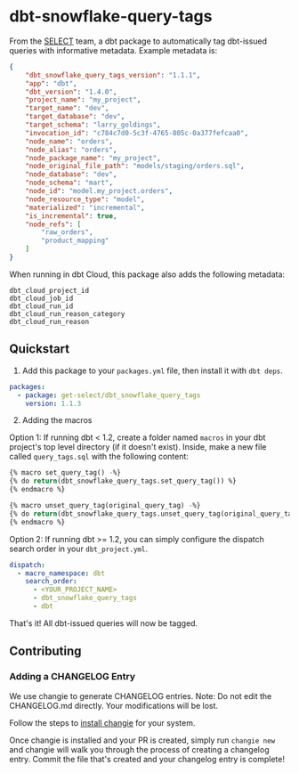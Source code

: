 # dbt-snowflake-query-tags

From the [SELECT](https://select.dev) team, a dbt package to automatically tag dbt-issued queries with informative metadata. Example metadata is:

```json
{
    "dbt_snowflake_query_tags_version": "1.1.1",
    "app": "dbt",
    "dbt_version": "1.4.0",
    "project_name": "my_project",
    "target_name": "dev",
    "target_database": "dev",
    "target_schema": "larry_goldings",
    "invocation_id": "c784c7d0-5c3f-4765-805c-0a377fefcaa0",
    "node_name": "orders",
    "node_alias": "orders",
    "node_package_name": "my_project",
    "node_original_file_path": "models/staging/orders.sql",
    "node_database": "dev",
    "node_schema": "mart",
    "node_id": "model.my_project.orders",
    "node_resource_type": "model",
    "materialized": "incremental",
    "is_incremental": true,
    "node_refs": [
        "raw_orders",
        "product_mapping"
    ]
}
```

When running in dbt Cloud, this package also adds the following metadata:
```
dbt_cloud_project_id
dbt_cloud_job_id
dbt_cloud_run_id
dbt_cloud_run_reason_category
dbt_cloud_run_reason
```

## Quickstart

1. Add this package to your `packages.yml` file, then install it with `dbt deps`.

```yaml
packages:
  - package: get-select/dbt_snowflake_query_tags
    version: 1.1.3
```

2. Adding the macros

Option 1: If running dbt < 1.2, create a folder named `macros` in your dbt project's top level directory (if it doesn't exist). Inside, make a new file called `query_tags.sql` with the following content:

```sql
{% macro set_query_tag() -%}
{% do return(dbt_snowflake_query_tags.set_query_tag()) %}
{% endmacro %}

{% macro unset_query_tag(original_query_tag) -%}
{% do return(dbt_snowflake_query_tags.unset_query_tag(original_query_tag)) %}
{% endmacro %}
```

Option 2: If running dbt >= 1.2, you can simply configure the dispatch search order in your `dbt_project.yml`.

```yaml
dispatch:
  - macro_namespace: dbt
    search_order:
      - <YOUR_PROJECT_NAME>
      - dbt_snowflake_query_tags
      - dbt
```

That's it! All dbt-issued queries will now be tagged.

## Contributing

### Adding a CHANGELOG Entry
We use changie to generate CHANGELOG entries. Note: Do not edit the CHANGELOG.md directly. Your modifications will be lost.

Follow the steps to [install changie](https://changie.dev/guide/installation/) for your system.

Once changie is installed and your PR is created, simply run `changie new` and changie will walk you through the process of creating a changelog entry. Commit the file that's created and your changelog entry is complete!
